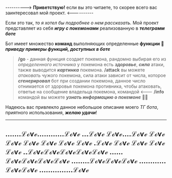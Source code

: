 ---------->        **Приветствую!** если вы это читаете, то скорее всего вас заинтересовал мой проект.         <----------

Если это так, *то я хотел бы подробнее о нем рассказать.*
Мой проект представляет из себя ***игру с покемонами*** реализованную в ***телеграмм боте***

Бот имеет множество **команд** выполняющих определенные **функции** 🧐
***приведу примеры функций, доступных в боте***
> **/go** - данная функция создает покемона, рандомно выбирая его из *определенного источника*  у покемона есть ***здоровье***, ***сила*** атаки, также выводится ***картинка*** покемона.
> **/attack** вы можете *атаковать* чужого покемона, сила атаки зависит от числа, которое ***сгенерировал*** бот при создании покемона, данное число отнимается от здоровья покемона противника, чтобы атаковать, ответье на сообщение владельца покемона, командой <---
> **/info** командой вы можете ***узнать информацию о покемоне*** 🤔🤔


Надеюсь вас привлекло данное небольшое описание моего *ТГ бота*, приятного использования, ***желаю удачи***! 





-------------------------------------------------------------------------------------------------------------------------------
…….ℒℴѵℯ…………ℒℴѵℯ
…ℒℴѵℯ ℒℴѵℯ….ℒℴѵℯ ℒℴѵℯ
ℒℴѵℯ ℒℴѵℯ ℒℴѵℯ ℒℴѵℯ ℒℴѵℯ
.ℒℴѵℯ ℒℴѵℯ ℒℴѵℯ ℒℴѵℯ ℒℴѵℯ
..ℒℴѵℯℒℴѵℯℒℴѵℯℒℴѵℯℒℴѵℯ
……ℒℴѵℯℒℴѵℯℒℴѵℯℒℴѵℯ
……..ℒℴѵℯℒℴѵℯℒℴѵℯ
…………ℒℴѵℯℒℴѵℯ
……………ℒℴѵℯ
-------------------------------------------------------------------------------------------------------

